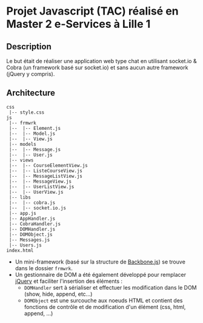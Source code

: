 # Projet Javascript (TAC) réalisé en Master 2 e-Services à Lille 1

## Description
Le but était de réaliser une application web type chat en utilisant socket.io & Cobra (un framework basé sur socket.io) et sans aucun autre framework (jQuery y compris).

## Architecture

	css  
	 |-- style.css  
	js  
	 |-- frmwrk  
	 |--  |-- Element.js  
	 |--  |-- Model.js  
	 |--  |-- View.js  
	 |-- models
	 |--  |-- Message.js
	 |--  |-- User.js
	 |-- views
	 |--  |-- CourseElementView.js
	 |--  |-- ListeCourseView.js
	 |--  |-- MessageListView.js
	 |--  |-- MessageView.js
	 |--  |-- UserListView.js
	 |--  |-- UserView.js
	 |-- libs  
	 |--  |-- cobra.js  
	 |--  |-- socket.io.js  
	 |-- app.js  
	 |-- AppHandler.js  
	 |-- CobraHandler.js  
	 |-- DOMHandler.js  
	 |-- DOMObject.js  
	 |-- Messages.js  
	 |-- Users.js  
	index.html  

* Un mini-framework (basé sur la structure de [Backbone.js](http://backbonejs.org/)) se trouve dans le dossier `frmwrk`.
* Un gestionnaire de DOM a été également développé pour remplacer [jQuery](https://jquery.com/) et faciliter l'insertion des éléments :
	* `DOMHandler` sert à sérialiser et effectuer les modification dans le DOM (show, hide, append, etc...)
	* `DOMObject` est une surcouche aux noeuds HTML et contient des fonctions de contrôle et de modification d'un élément (css, html, append, ...)